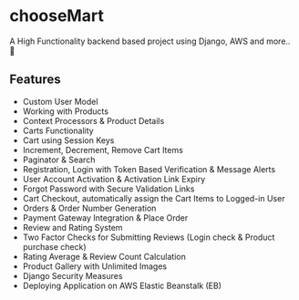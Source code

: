 # chooseMart
A High Functionality backend based project using Django, AWS and more.. 🛒


## Features 
- Custom User Model <br>
- Working with Products <br>
- Context Processors & Product Details <br>
- Carts Functionality <br>
- Cart using Session Keys <br>
- Increment, Decrement, Remove Cart Items <br>
- Paginator & Search <br>
- Registration, Login with Token Based Verification & Message Alerts <br>
- User Account Activation & Activation Link Expiry <br>
- Forgot Password with Secure Validation Links <br>
- Cart Checkout, automatically assign the Cart Items to Logged-in User <br>
- Orders & Order Number Generation <br>
- Payment Gateway Integration & Place Order <br>
- Review and Rating System <br>
- Two Factor Checks for Submitting Reviews (Login check & Product purchase check) <br>
- Rating Average & Review Count Calculation <br>
- Product Gallery with Unlimited Images <br>
- Django Security Measures <br>
- Deploying Application on AWS Elastic Beanstalk (EB) <br>
